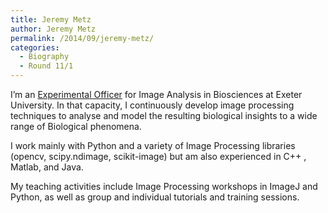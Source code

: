 ```yaml
---
title: Jeremy Metz
author: Jeremy Metz
permalink: /2014/09/jeremy-metz/
categories:
  - Biography
  - Round 11/1
---
```

I&#8217;m an <a title="Experimental Officer" href="http://www.exeter.ac.uk/biomedicalhub/team/drjeremymetz/" target="_blank">Experimental Officer</a> for Image Analysis in Biosciences at Exeter University. In that capacity, I continuously develop image processing techniques to analyse and model the resulting biological insights to a wide range of Biological phenomena.

I work mainly with Python and a variety of Image Processing libraries (opencv, scipy.ndimage, scikit-image) but am also experienced in C++ , Matlab, and Java.

My teaching activities include Image Processing workshops in ImageJ and Python, as well as group and individual tutorials and training sessions.
